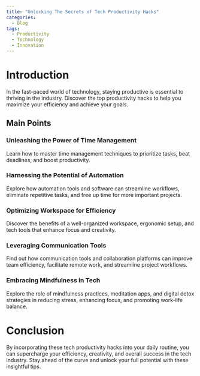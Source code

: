 ```yaml
---
title: "Unlocking The Secrets of Tech Productivity Hacks"
categories:
  - Blog
tags:
  - Productivity
  - Technology
  - Innovation
---
```


# Introduction
In the fast-paced world of technology, staying productive is essential to thriving in the industry. Discover the top productivity hacks to help you maximize your efficiency and achieve your goals.

## Main Points
### Unleashing the Power of Time Management
Learn how to master time management techniques to prioritize tasks, beat deadlines, and boost productivity.

### Harnessing the Potential of Automation
Explore how automation tools and software can streamline workflows, eliminate repetitive tasks, and free up time for more important projects.

### Optimizing Workspace for Efficiency
Discover the benefits of a well-organized workspace, ergonomic setup, and tech tools that enhance focus and creativity.

### Leveraging Communication Tools
Find out how communication tools and collaboration platforms can improve team efficiency, facilitate remote work, and streamline project workflows.

### Embracing Mindfulness in Tech
Explore the role of mindfulness practices, meditation apps, and digital detox strategies in reducing stress, enhancing focus, and promoting work-life balance.

# Conclusion
By incorporating these tech productivity hacks into your daily routine, you can supercharge your efficiency, creativity, and overall success in the tech industry. Stay ahead of the curve and unlock your full potential with these insightful tips.
